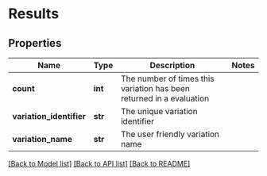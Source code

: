 # Results

## Properties
Name | Type | Description | Notes
------------ | ------------- | ------------- | -------------
**count** | **int** | The number of times this variation has been returned in a evaluation | 
**variation_identifier** | **str** | The unique variation identifier | 
**variation_name** | **str** | The user friendly variation name | 

[[Back to Model list]](../README.md#documentation-for-models) [[Back to API list]](../README.md#documentation-for-api-endpoints) [[Back to README]](../README.md)

